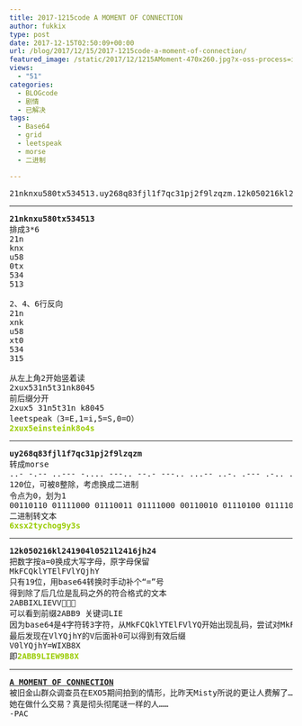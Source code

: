 ```yaml
---
title: 2017-1215code A MOMENT OF CONNECTION
author: fukkix
type: post
date: 2017-12-15T02:50:09+00:00
url: /blog/2017/12/15/2017-1215code-a-moment-of-connection/
featured_image: /static/2017/12/1215AMoment-470x260.jpg?x-oss-process=image/resize,m_fill,w_470,h_220
views:
  - "51"
categories:
  - BLOGcode
  - 剧情
  - 已解决
tags:
  - Base64
  - grid
  - leetspeak
  - morse
  - 二进制

---
```

<pre>21nknxu580tx534513.uy268q83fjl1f7qc31pj2f9lzqzm.12k050216kl241904l0521l2416jh24<!--more--></pre>

* * *

<pre><strong>21nknxu580tx534513
</strong>排成3*6
21n
knx
u58
0tx
534
513

2、4、6行反向
21n
xnk
u58
xt0
534
315

从左上角2开始竖着读
2xux531n5t31nk8045
前后缀分开
2xux5 31n5t31n k8045
leetspeak（3=E,1=i,5=S,0=O）<strong>
<span style="color: #99cc00;">2xux5einsteink8o4s</span></strong></pre>

* * *

<pre><strong>uy268q83fjl1f7qc31pj2f9lzqzm
</strong>转成morse
..- -.-- ..--- -.... ---.. --.- ---.. ...-- ..-. .--- .-.. .---- ..-. --... --.- -.-. ...-- .---- .--. .--- ..--- ..-. ----. .-.. --.. --.- --.. --
120位，可被8整除，考虑换成二进制
令点为0，划为1
00110110 01111000 01110011 01111000 00110010 01110100 01111001 01100011 01101000 01101111 01100111 00111001 01111001 00110011 01110011
二进制转文本<strong>
<span style="color: #99cc00;">6xsx2tychog9y3s</span></strong></pre>

* * *

<pre><strong>12k050216kl241904l0521l2416jh24
</strong>把数字按a=0换成大写字母，原字母保留
MkFCQklYTElFVlYQjhY
只有19位，用base64转换时手动补个“=”号
得到除了后几位是乱码之外的符合格式的文本<strong>
</strong>2ABBIXLIEVV
可以看到前缀2ABB9 关键词LIE
因为base64是4字符转3字符，从MkFCQklYTElFVlYQ开始出现乱码，尝试对MkFCQklYTElF之后的字符（VlYQjhY）进行一些操作
最后发现在VlYQjhY的V后面补0可以得到有效后缀<strong>
</strong>V0lYQjhY=WIXB8X
即<strong><span style="color: #99cc00;">2ABB9LIEW9B8X</span></strong></pre>

* * *

<pre><strong><a href="http://investigate.ingress.com/2017/12/15/a-moment-of-connection/">A MOMENT OF CONNECTION</a>
</strong>被旧金山群众调查员在EXO5期间拍到的情形，比昨天Misty所说的更让人费解了……
她在做什么交易？真是彻头彻尾谜一样的人……
-PAC</pre>